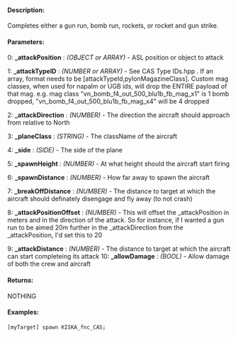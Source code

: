 #### Description:
Completes either a gun run, bomb run, rockets, or rocket and gun strike.

#### Parameters:
0: **_attackPosition** : *(OBJECT or ARRAY)* - ASL position or object to attack

1: **_attackTypeID** : *(NUMBER or ARRAY)* - See CAS Type IDs.hpp .If an array, format needs to be [attackTypeId,pylonMagazineClass].Custom mag classes, when used for napalm or UGB ids, will drop the ENTIRE payload of that mag. e.g. mag class "vn_bomb_f4_out_500_blu1b_fb_mag_x1" is 1 bomb dropped, "vn_bomb_f4_out_500_blu1b_fb_mag_x4" will be 4 dropped

2: **_attackDirection** : *(NUMBER)* - The direction the aircraft should approach from relative to North

3: **_planeClass** : *(STRING)* - The className of the aircraft

4: **_side** : *(SIDE)* - The side of the plane

5: **_spawnHeight** : *(NUMBER)* - At what height should the aircraft start firing

6: **_spawnDistance** : *(NUMBER)* - How far away to spawn the aircraft

7: **_breakOffDistance** : *(NUMBER)* - The distance to target at which the aircraft should definately disengage and fly away (to not crash)

8: **_attackPositionOffset** : *(NUMBER)* - This will offset the _attackPosition in meters and in the direction of the attack.So for instance, if I wanted a gun run to be aimed 20m further in the _attackDirection from the _attackPosition, I'd set this to 20

9: **_attackDistance** : *(NUMBER)* - The distance to target at which the aircraft can start completeing its attack10: **_allowDamage** : *(BOOL)* - Allow damage of both the crew and aircraft

#### Returns:
NOTHING

#### Examples:
```sqf
[myTarget] spawn KISKA_fnc_CAS;
```

